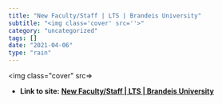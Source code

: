 ```yaml
---
title: "New Faculty/Staff | LTS | Brandeis University"
subtitle: "<img class='cover' src=''>"
category: "uncategorized"
tags: []
date: "2021-04-06"
type: "rain"
---
```

<img class="cover" src=>


* **Link to site:** **[New Faculty/Staff | LTS | Brandeis University](http://lts.brandeis.edu/techhelp/content/new-faculty-staff.html)**